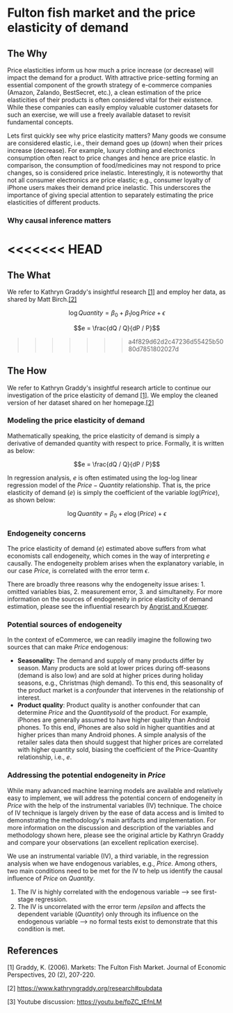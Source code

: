 # Fulton fish market and the price elasticity of demand

## **The Why**
Price elasticities inform us how much a price increase (or decrease) will impact the demand for a product. With 
attractive price-setting forming an essential component of the growth strategy of e-commerce companies (Amazon, 
Zalando, BestSecret, etc.), a clean estimation of the price elasticities of their products is often considered vital 
for their existence. While these companies can easily employ valuable customer datasets for such an exercise, we 
will use a freely available dataset to revisit fundamental concepts.


Lets first quickly see why price elasticity matters?
Many goods we consume are considered elastic, i.e., their demand goes up (down) when their prices increase (decrease). 
For example, luxury clothing and electronics consumption often react to price changes and hence are price 
elastic. In comparison, the consumption of food/medicines may not respond to price changes, so is considered price 
inelastic. Interestingly, it is noteworthy that not all consumer electronics are price elastic; e.g., consumer 
loyalty of iPhone users makes their demand price inelastic. This underscores the importance of giving special 
attention to separately estimating the price elasticities of different products. 

### Why causal inference matters

<<<<<<< HEAD
=======

## **The What**
We refer to Kathryn Graddy's insightful research [[1]](#1) and employ her data, as shared by Matt Birch.[[2]](#2) 

$$ \log{}Quantity = \beta_0 + \beta_1\log{}Price + \epsilon$$

$$e = \frac{dQ / Q}{dP / P}$$

>>>>>>> a4f829d62d2c47236d55425b5080d7851802027d
## **The How**
We refer to Kathryn Graddy's insightful research article to continue our investigation of the price elasticity of 
demand [[1]](#1). We employ the cleaned version of her dataset shared on her homepage.[[2]](#2) 


### Modeling the price elasticity of demand
Mathematically speaking, the price elasticity of demand is simply a derivative of demanded quantity with respect to price. Formally, it is written as below:

$$e = \frac{dQ / Q}{dP / P}$$

In regression analysis, $e$ is often estimated using the log-log linear regression model of the $Price-Quantity$ relationship. That is, the price elasticity of demand ($e$) is simply the coefficient of the variable $log(Price)$, as shown below:

$$ \log{}Quantity = \beta_0 + e\log{}(Price) + \epsilon$$

### Endogeneity concerns
The price elasticity of demand ($e$) estimated above suffers from what economists call endogeneity, which comes in the way of interpreting $e$ causally. The endogeneity problem arises when the explanatory variable, in our case $Price$, is correlated with the error term $\epsilon$. 

There are broadly three reasons why the endogeneity issue arises: 1. omitted variables bias, 2. measurement error, 3. and simultaneity. For more information on the sources of endogeneity in price elasticity of demand estimation, please see the influential research by [Angrist and Krueger](https://pubs.aeaweb.org/doi/pdfplus/10.1257/jep.15.4.69). 

### Potential sources of endogeneity
In the context of eCommerce, we can readily imagine the following two sources that can make $Price$ endogenous:
- **Seasonality:** The demand and supply of many products differ by season. Many products are sold at lower prices during off-seasons (demand is also low) and are sold at higher prices during holiday seasons, e.g., Christmas (high demand). To this end, this seasonality of the product market is a *confounder* that intervenes in the relationship of interest.
- **Product quality**: Product quality is another confounder that can determine $Price$ and the $Quantity sold$ of the product. For example, iPhones are generally assumed to have higher quality than Android phones. To this end, iPhones are also sold in higher quantities and at higher prices than many Android phones. A simple analysis of the retailer sales data then should suggest that higher prices are correlated with higher quantity sold, biasing the coefficient of the Price-Quantity relationship, i.e., $e$.

### Addressing the potential endogeneity in $Price$
While many advanced machine learning models are available and relatively easy to implement, we will address the potential concern of endogeneity in $Price$ with the help of the instrumental variables (IV) technique. The choice of IV technique is largely driven by the ease of data access and is limited to demonstrating the methodology's main artifacts and implementation. For more information on the discussion and description of the variables and methodology shown here, please see the original article by Kathryn Graddy and compare your observations (an excellent replication exercise).   

We use an instrumental variable (IV), a third variable, in the regression analysis when we have endogenous variables, e.g., $Price$. 
Among others, two main conditions need to be met for the IV to help us identify the causal influence of $Price$ on $Quantity$. 
1. The IV is highly correlated with the endogenous variable --> see first-stage regression.
2. The IV is uncorrelated with the error term $/epsilon$ and affects the dependent variable ($Quantity$) only through its influence on the endogenous variable --> no formal tests exist to demonstrate that this condition is met.


## References
<a id="1">[1]</a> 
Graddy, K. (2006). 
Markets: The Fulton Fish Market. 
Journal of Economic Perspectives, 20 (2), 207-220.

<a id="2">[2]</a> 
https://www.kathryngraddy.org/research#pubdata

<a id="3">[3]</a> 
Youtube discussion: https://youtu.be/fpZC_tEfnLM
